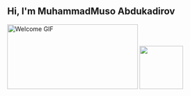 ## Hi, I'm MuhammadMuso Abdukadirov  

<img src="https://media.giphy.com/media/xT9IgG50Fb7Mi0prBC/giphy.gif" width="300" height="150" alt="Welcome GIF">


<a href="https://www.instagram.com/muhammadmuso_7227/">
  <img src="https://en.wikipedia.org/wiki/Instagram" width="100">
</a>
